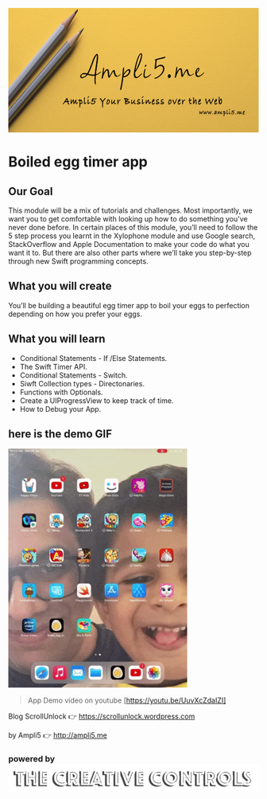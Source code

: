<a href="www.ampli5.me"><img src="/Documentation/github_banner.png" height="250" width="850"></a>

# Boiled egg timer app

## Our Goal

This module will be a mix of tutorials and challenges. Most importantly, we want you to get comfortable with looking up how to do something you've never done before. In certain places of this module, you’ll need to follow the 5 step process you learnt in the Xylophone module and use Google search, StackOverflow and Apple Documentation to make your code do what you want it to. But there are also other parts where we’ll take you step-by-step through new Swift programming concepts.

## What you will create

You’ll be building a beautiful egg timer app to boil your eggs to perfection depending on how you prefer your eggs.

## What you will learn

- Conditional Statements - If /Else Statements.
- The Swift Timer API.
- Conditional Statements - Switch.
- Siwft Collection types - Directonaries.
- Functions with Optionals.
- Create a UIProgressView to keep track of time.
- How to Debug your App.

## here is the demo GIF

![Alt Text](/Documentation/Demo.gif)

> App Demo video on youtube [https://youtu.be/UuvXcZdaIZI]

Blog ScrollUnlock :point_right: https://scrollunlock.wordpress.com

by Ampli5 :point_right: http://ampli5.me

### powered by ![End Banner](/Documentation/logo.png)
